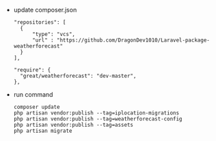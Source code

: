 - update composer.json
  ```
  "repositories": [
    {
        "type": "vcs",
        "url" : "https://github.com/DragonDev1010/Laravel-package-weatherforecast"
    }
  ],

  "require": {
    "great/weatherforecast": "dev-master",
  },
  ```


- run command

  `composer update`  
  `php artisan vendor:publish --tag=iplocation-migrations`  
  `php artisan vendor:publish --tag=weatherforecast-config`  
  `php artisan vendor:publish --tag=assets`  
  `php artisan migrate`  